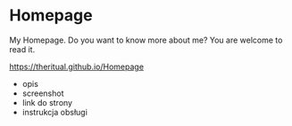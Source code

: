 # Homepage
My Homepage. Do you want to know more about me? You are welcome to read it.

https://theritual.github.io/Homepage

- opis
- screenshot
- link do strony
- instrukcja obsługi
